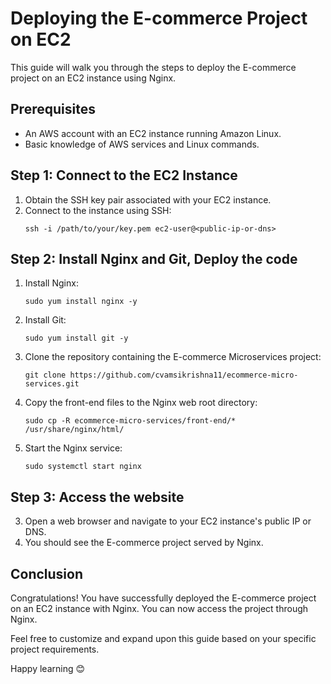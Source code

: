 # Deploying the E-commerce Project on EC2

This guide will walk you through the steps to deploy the E-commerce project on an EC2 instance using Nginx.

## Prerequisites

- An AWS account with an EC2 instance running Amazon Linux.
- Basic knowledge of AWS services and Linux commands.

## Step 1: Connect to the EC2 Instance

1. Obtain the SSH key pair associated with your EC2 instance.
2. Connect to the instance using SSH:
    ```
    ssh -i /path/to/your/key.pem ec2-user@<public-ip-or-dns>
    ```

## Step 2: Install Nginx and Git, Deploy the code

1. Install Nginx:
    ```
    sudo yum install nginx -y
    ```

2. Install Git:
    ```
    sudo yum install git -y
    ```

3. Clone the repository containing the E-commerce Microservices project:
    ```
    git clone https://github.com/cvamsikrishna11/ecommerce-micro-services.git
    ```

4. Copy the front-end files to the Nginx web root directory:
    ```
    sudo cp -R ecommerce-micro-services/front-end/* /usr/share/nginx/html/
    ```
5. Start the Nginx service:
    ```
    sudo systemctl start nginx
    ```

## Step 3: Access the website
3. Open a web browser and navigate to your EC2 instance's public IP or DNS.
4. You should see the E-commerce project served by Nginx.

## Conclusion

Congratulations! You have successfully deployed the E-commerce project on an EC2 instance with Nginx. You can now access the project through Nginx.

Feel free to customize and expand upon this guide based on your specific project requirements.

Happy learning 😊